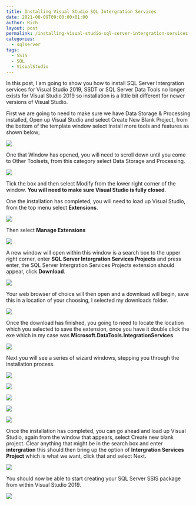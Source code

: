 ```yaml
---
title: Installing Visual Studio SQL Intergration Services
date: 2021-08-09T09:00:00+01:00
author: Rich
layout: post
permalink: /installing-visual-studio-sql-server-intergration-services
categories:
  - sqlserver
tags:
  - SSIS
  - SQL
  - VisualStudio
---
```


In this post, I am going to show you how to install SQL Server Intergration services for Visual Studio 2019, SSDT or SQL Server Data Tools no longer exists for Visual Studio 2019 so installation is a little bit different for newer versions of Visual Studio. 

First we are going to need to make sure we have Data Storage & Processing installed, Open up Visual Studio and select Create New Blank Project, from the bottom of the template window select Install more tools and features as shown below; 

![](/img/vs-more-tools.png)

One that Window has opened, you will need to scroll down until you come to Other Toolsets, from this category select Data Storage and Processing.

![](/img/vs-data-storage-processing.png)

Tick the box and then select Modify from the lower right corner of the window. **You will need to make sure Visual Studio is fully closed**. 

One the installation has completed, you will need to load up Visual Studio, from the top menu select **Extensions**.

![](/img/vs-extensions1.png)

Then select **Manage Extensions**

![](/img/vs-extensions2.png)

A new window will open within this window is a search box to the upper right corner, enter **SQL Server Intergration Services Projects** and press enter, the SQL Server Intergration Services Projects extension should appear, click **Download**.

![](/img/vs-extensions3.png)

Your web browser of choice will then open and a download will begin, save this in a location of your choosing, I selected my downloads folder.

![](/img/vs-extensions4.png)

Once the download has finished, you going to need to locate the location which you selected to save the extension, once you have it double click the exe which in my case was **Microsoft.DataTools.IntegrationServices**

![](/img/vs-extensions5.png)

Next you will see a series of wizard windows, stepping you through the installation process.

![](/img/vs-extension-ssis-install-1.png)

![](/img/vs-extension-ssis-install-2.png)

![](/img/vs-extension-ssis-install-3.png)

![](/img/vs-extension-ssis-install-4.png)

![](/img/vs-extension-ssis-install-5.png)

Once the installation has completed, you can go ahead and load up Visual Studio, again from the window that appears, select Create new blank project. Clear anything that might be in the search box and enter **intergration** this should then bring up the option of **Intergration Services Project** which is what we want, click that and select Next. 

![](/img/vs-extension-ssis-new-proj.png)

You should now be able to start creating your SQL Server SSIS package from within Visual Studio 2019.

![](/img/vs-extension-ssis-new-proj-2.png)